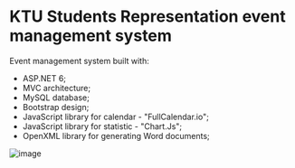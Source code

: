 # KTU Students Representation event management system
Event management system built with: 
* ASP.NET 6;
* MVC architecture; 
* MySQL database; 
* Bootstrap design; 
* JavaScript library for calendar - "FullCalendar.io";
* JavaScript library for statistic - "Chart.Js";
* OpenXML library for generating Word documents;

![image](https://user-images.githubusercontent.com/60450573/162620287-fce4e9c6-18b9-44e6-93a8-c42e56a8790c.png)
